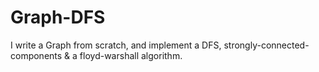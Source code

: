 # Graph-DFS

I write a Graph from scratch, and implement a DFS, strongly-connected-components & a floyd-warshall algorithm.

